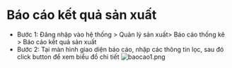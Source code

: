 # Báo cáo kết quả sản xuất

- Bước 1: Đăng nhập vào hệ thống > Quản lý sản xuất> Báo cáo thống kê > Báo cáo kết quả sản xuất
- Bước 2: Tại màn hình giao diện báo cáo, nhập các thông tin lọc, sau đó click button để xem biểu đồ chi tiết
![baocao1.png](/img/baocaokqua/baocao1.png)
 